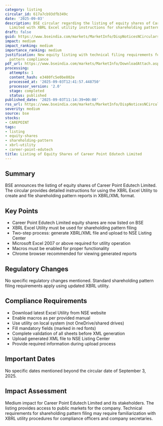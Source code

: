 ```yaml
---
category: listing
circular_id: 617a7cb93dfb349c
date: '2025-09-03'
description: BSE circular regarding the listing of equity shares of Career Point Edutech
  Limited with XBRL Excel utility instructions for shareholding pattern filing.
draft: false
guid: https://www.bseindia.com/markets/MarketInfo/DispNoticesNCirculars.aspx?Noticeid={BDCF9EA7-3010-4567-8259-A17EB746D18E}&noticeno=20250903-15&dt=09/03/2025&icount=15&totcount=21&flag=0
impact: medium
impact_ranking: medium
importance_ranking: medium
justification: New equity listing with technical filing requirements for shareholding
  pattern compliance
pdf_url: https://www.bseindia.com/markets/MarketInfo/DownloadAttach.aspx?id=20250903-15&attachedId=debb4433-27e4-44ea-851e-2b34ac2c051c
processing:
  attempts: 1
  content_hash: e3480fc5e0be802e
  processed_at: '2025-09-03T12:41:57.448750'
  processor_version: '2.0'
  stage: completed
  status: published
published_date: '2025-09-03T11:14:39+00:00'
rss_url: https://www.bseindia.com/markets/MarketInfo/DispNoticesNCirculars.aspx?Noticeid={BDCF9EA7-3010-4567-8259-A17EB746D18E}&noticeno=20250903-15&dt=09/03/2025&icount=15&totcount=21&flag=0
severity: medium
source: bse
stocks:
- CAREPOINT
tags:
- listing
- equity-shares
- shareholding-pattern
- xbrl-utility
- career-point-edutech
title: Listing of Equity Shares of Career Point Edutech Limited
---
```


## Summary

BSE announces the listing of equity shares of Career Point Edutech Limited. The circular provides detailed instructions for using the XBRL Excel Utility to create and file shareholding pattern reports in XBRL/XML format.

## Key Points

- Career Point Edutech Limited equity shares are now listed on BSE
- XBRL Excel Utility must be used for shareholding pattern filing
- Two-step process: generate XBRL/XML file and upload to NSE Listing Center
- Microsoft Excel 2007 or above required for utility operation
- Macros must be enabled for proper functionality
- Chrome browser recommended for viewing generated reports

## Regulatory Changes

No specific regulatory changes mentioned. Standard shareholding pattern filing requirements apply using updated XBRL utility.

## Compliance Requirements

- Download latest Excel Utility from NSE website
- Enable macros as per provided manual
- Use utility on local system (not OneDrive/shared drives)
- Fill mandatory fields (marked in red fonts)
- Complete validation of all sheets before XML generation
- Upload generated XML file to NSE Listing Center
- Provide required information during upload process

## Important Dates

No specific dates mentioned beyond the circular date of September 3, 2025.

## Impact Assessment

Medium impact for Career Point Edutech Limited and its stakeholders. The listing provides access to public markets for the company. Technical requirements for shareholding pattern filing may require familiarization with XBRL utility procedures for compliance officers and company secretaries.